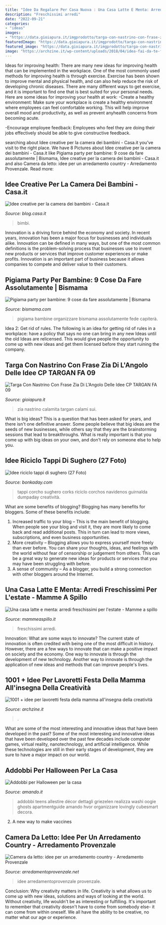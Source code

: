 ```yaml
---
title: "Idee Da Regalare Per Casa Nuova : Una Casa Latte E Menta: Arredi Freschissimi Per L&#039;estate"
description: "Freschissimi arredi"
date: "2022-09-21"
categories:
- "ideas"
images:
- "https://data.gioiapura.it/imgprodotto/targa-con-nastrino-con-frase-zia-di-langolo-delle-idee-cp-targan-fa-09_397397.jpg"
featuredImage: "https://data.gioiapura.it/imgprodotto/targa-con-nastrino-con-frase-zia-di-langolo-delle-idee-cp-targan-fa-09_397397.jpg"
featured_image: "https://data.gioiapura.it/imgprodotto/targa-con-nastrino-con-frase-zia-di-langolo-delle-idee-cp-targan-fa-09_397397.jpg"
image: "https://archzine.it/wp-content/uploads/2018/04/idea-fai-da-te-festa-della-mamma-biglietto-forma-teiera-decorazioni-forma-stella-fiori-bustina-tè-e1523908399499.jpg"
---
```



Ideas for improving health:
There are many new ideas for improving health that can be implemented in the workplace. One of the most commonly used methods for improving health is through exercise. Exercise has been shown to improve mental and physical health, and can also help reduce the risk of developing chronic diseases. There are many different ways to get exercise, and it is important to find one that is best suited for your personal needs. Here are some ideas for improving your health at work: 
-Create a healthy environment: Make sure your workplace is create a healthy environment where employees can feel comfortable working. This will help improve overall mood and productivity, as well as prevent anyhealth concerns from becoming acute. 

-Encourage employee feedback: Employees who feel they are doing their jobs effectively should be able to give constructive feedback.

	

		
searching about Idee creative per la camera dei bambini - Casa.it you've visit to the right place. We have 8 Pictures about Idee creative per la camera dei bambini - Casa.it like Pigiama party per bambine: 9 cose da fare assolutamente | Bismama, Idee creative per la camera dei bambini - Casa.it and also Camera da letto: idee per un arredamento country - Arredamento Provenzale. Read more:
		
    
## Idee Creative Per La Camera Dei Bambini - Casa.it

<img loading=lazy src="https://blog.casa.it/wp-content/uploads/2016/08/camera-bimbi_05.png" onerror="this.onerror=null;this.src='https://tse3.mm.bing.net/th?id=OIP.3tsULQ-U9DXlB27fxyNOjwHaFc&amp;pid=15.1';" alt="Idee creative per la camera dei bambini - Casa.it">

_Source: blog.casa.it_

>bimbi. 

	

Innovation is a driving force behind the economy and society. In recent years, innovation has been a major focus for businesses and individuals alike. Innovation can be defined in many ways, but one of the most common definitions is the problem-solving process that businesses use to invent new products or services that improve customer experiences or make profits. Innovation is an important part of business because it allows companies to compete and deliver value to their customers.

    
## Pigiama Party Per Bambine: 9 Cose Da Fare Assolutamente | Bismama

<img loading=lazy src="https://bismama.com/blog/wp-content/uploads/2017/11/pigiama-party-sassari022.jpg" onerror="this.onerror=null;this.src='https://tse1.mm.bing.net/th?id=OIP.jkK-wc0_2LgZubIGr0GYqQHaE8&amp;pid=15.1';" alt="Pigiama party per bambine: 9 cose da fare assolutamente | Bismama">

_Source: bismama.com_

>pigiama bambine organizzare bismama assolutamente fede capiterà. 

	

Idea 2: Get rid of rules.
The following is an idea for getting rid of rules in a workplace: have a policy that says no one can bring in any new Ideas until the old Ideas are relicensed. This would give people the opportunity to come up with new ideas and get them licensed before they start ruining the company.

    
## Targa Con Nastrino Con Frase Zia Di L&#039;Angolo Delle Idee CP TARGAN FA 09

<img loading=lazy src="https://data.gioiapura.it/imgprodotto/targa-con-nastrino-con-frase-zia-di-langolo-delle-idee-cp-targan-fa-09_397397.jpg" onerror="this.onerror=null;this.src='https://tse4.mm.bing.net/th?id=OIP.bkVEb0V0c9X73lsqGHv-CQHaHa&amp;pid=15.1';" alt="Targa Con Nastrino Con Frase Zia Di L&#039;Angolo Delle Idee CP TARGAN FA 09">

_Source: gioiapura.it_

>zia nastrino calamita targan calami sui. 

	

What is big ideas?
This is a question that has been asked for years, and there isn't one definitive answer. Some people believe that big ideas are the seeds of new businesses, while others say that they are the brainstorming sessions that lead to breakthroughs. What is really important is that you come up with big ideas on your own, and don't rely on someone else to help you.

    
## Idee Riciclo Tappi Di Sughero (27 Foto)

<img loading=lazy src="http://bonkaday.com/wp-content/uploads/2014/02/Tappi-di-sughero.jpg" onerror="this.onerror=null;this.src='https://tse3.mm.bing.net/th?id=OIP.Yd9UEqOzMAx1E8FWwub1zgHaMO&amp;pid=15.1';" alt="Idee riciclo tappi di sughero (27 Foto)">

_Source: bonkaday.com_

>tappi corcho sughero corks riciclo corchos navidenos guirnalda dumpaday creatività. 

	

What are some benefits of blogging?
Blogging has many benefits for bloggers. Some of these benefits include: 
1. Increased traffic to your blog – This is the main benefit of blogging. When people see your blog and visit it, they are more likely to come back and read additional posts. This in turn can lead to more views, subscriptions, and even business opportunities. 
2. More creativity – Blogging allows you to express yourself more freely than ever before. You can share your thoughts, ideas, and feelings with the world without fear of censorship or judgement from others. This can be a great way to generate new ideas for products or services that you may have been struggling with before. 
3. A sense of community – As a blogger, you build a strong connection with other bloggers around the Internet.

    
## Una Casa Latte E Menta: Arredi Freschissimi Per L&#039;estate - Mamme A Spillo

<img loading=lazy src="http://www.mammeaspillo.it/wp-content/uploads/2018/06/9c34e1f5a9_2.jpg" onerror="this.onerror=null;this.src='https://tse1.mm.bing.net/th?id=OIP.UDCNUJQ1ucLDcSG89UsE3AHaD8&amp;pid=15.1';" alt="Una casa latte e menta: arredi freschissimi per l&#039;estate - Mamme a spillo">

_Source: mammeaspillo.it_

>freschissimi arredi. 

	

Innovation: What are some ways to innovate?
The current state of innovation is often credited with being one of the most difficult in history. However, there are a few ways to innovate that can make a positive impact on society and the economy. One way to innovate is through the development of new technology. Another way to innovate is through the application of new ideas and methods that can improve people's lives.

    
## 1001 + Idee Per Lavoretti Festa Della Mamma All&#039;insegna Della Creatività

<img loading=lazy src="https://archzine.it/wp-content/uploads/2018/04/idea-fai-da-te-festa-della-mamma-biglietto-forma-teiera-decorazioni-forma-stella-fiori-bustina-tè-e1523908399499.jpg" onerror="this.onerror=null;this.src='https://tse1.mm.bing.net/th?id=OIP.Wvx4u0diFS_XOdcW5QtN5QHaHa&amp;pid=15.1';" alt="1001 + idee per lavoretti festa della mamma all&#039;insegna della creatività">

_Source: archzine.it_

>. 

	

What are some of the most interesting and innovative ideas that have been developed in the past?
Some of the most interesting and innovative ideas that have been developed over the past few decades include computer games, virtual reality, nanotechnology, and artificial intelligence. While these technologies are still in their early stages of development, they are sure to have a major impact on our world.

    
## Addobbi Per Halloween Per La Casa

<img loading=lazy src="https://www.amando.it/imagesdyn/gallery_plus/orig_660/14/74/clint-patterson-luvej39beq4-unsplash-1_147458.jpg" onerror="this.onerror=null;this.src='https://tse2.mm.bing.net/th?id=OIP.mJcyBTRAsDeZuvZPdXFubAHaE8&amp;pid=15.1';" alt="Addobbi per Halloween per la casa">

_Source: amando.it_

>addobbi teens allestire décor dettagli griezelen realizza washi oogie ghosts apartmentguide amando hvor organizzare lovingly cubesmart decora. 

	

2. A new way to make vaccines 

    
## Camera Da Letto: Idee Per Un Arredamento Country - Arredamento Provenzale

<img loading=lazy src="http://www.arredamentoprovenzale.net/wp-content/uploads/2017/10/camera-country-5.jpg" onerror="this.onerror=null;this.src='https://tse1.mm.bing.net/th?id=OIP.9ABVHUZgMpWAAUJZbHkwyAHaHa&amp;pid=15.1';" alt="Camera da letto: idee per un arredamento country - Arredamento Provenzale">

_Source: arredamentoprovenzale.net_

>idee arredamentoprovenzale provenzale. 

	

Conclusion: Why creativity matters in life.
Creativity is what allows us to come up with new ideas, solutions and ways of looking at the world. Without creativity, life wouldn't be as interesting or fulfilling. It's important to remember that creativity doesn't have to come from somebody else- it can come from within oneself. We all have the ability to be creative, no matter what our age or experience.

